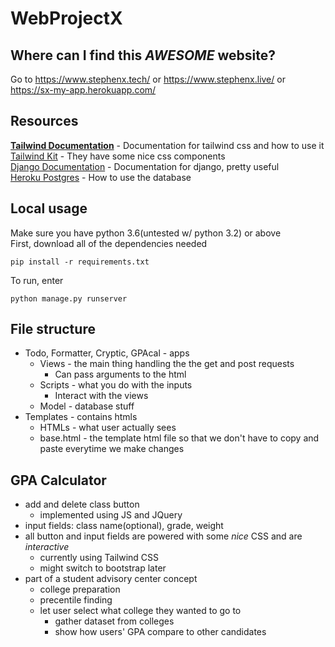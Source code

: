 # WebProjectX
## Where can I find this *AWESOME* website?
Go to https://www.stephenx.tech/ or https://www.stephenx.live/ or https://sx-my-app.herokuapp.com/
## Resources
**[Tailwind Documentation](https://tailwindcss.com/docs)** - Documentation for tailwind css and how to use it  
[Tailwind Kit](https://www.tailwind-kit.com/) - They have some nice css components  
[Django Documentation](https://docs.djangoproject.com/en/3.1/) - Documentation for django, pretty useful  
[Heroku Postgres](https://devcenter.heroku.com/articles/heroku-postgresql) - How to use the database  
## Local usage
Make sure you have python 3.6(untested w/ python 3.2) or above  
First, download all of the dependencies needed  
```
pip install -r requirements.txt
```
To run, enter
```
python manage.py runserver
```
## File structure
- Todo, Formatter, Cryptic, GPAcal - apps
  - Views - the main thing handling the the get and post requests
    - Can pass arguments to the html  
  - Scripts - what you do with the inputs
    - Interact with the views
  - Model - database stuff
- Templates - contains htmls
  - HTMLs - what user actually sees
  - base.html - the template html file so that we don't have to copy and paste everytime we make changes   
## GPA Calculator
- add and delete class button
  - implemented using JS and JQuery
- input fields: class name(optional), grade, weight
- all button and input fields are powered with some *nice* CSS and are *interactive*
  - currently using Tailwind CSS
  - might switch to bootstrap later
- part of a student advisory center concept
  - college preparation
  - precentile finding
  - let user select what college they wanted to go to
    - gather dataset from colleges
    - show how users' GPA compare to other candidates
